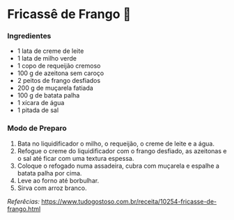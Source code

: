 # Fricassê de Frango :shallow_pan_of_food:

### Ingredientes

- 1 lata de creme de leite
- 1 lata de milho verde
- 1 copo de requeijão cremoso
- 100 g de azeitona sem caroço
- 2 peitos de frango desfiados
- 200 g de muçarela fatiada
- 100 g de batata palha
- 1 xícara de água
- 1 pitada de sal

### Modo de Preparo

1. Bata no liquidificador o milho, o requeijão, o creme de leite e a água.
2. Refogue o creme do liquidificador com o frango desfiado, as azeitonas e o sal até ficar com uma textura espessa.
3. Coloque o refogado numa assadeira, cubra com muçarela e espalhe a batata palha por cima.
4. Leve ao forno até borbulhar.
5. Sirva com arroz branco.

*Referêcias:* https://www.tudogostoso.com.br/receita/10254-fricasse-de-frango.html